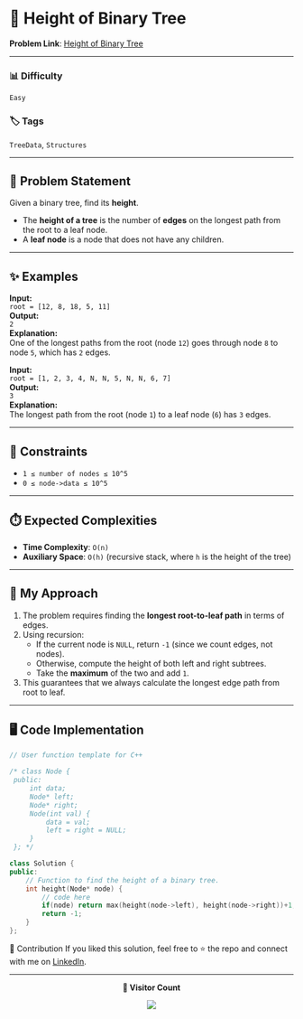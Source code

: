 # 🌳 Height of Binary Tree

**Problem Link**: [Height of Binary Tree ](https://www.geeksforgeeks.org/problems/height-of-binary-tree/0)

---

### 📊 Difficulty

`Easy`

### 🏷️ Tags

`TreeData`, `Structures`

---

## 📌 Problem Statement

Given a binary tree, find its **height**.

- The **height of a tree** is the number of **edges** on the longest path from the root to a leaf node.
- A **leaf node** is a node that does not have any children.

---

## ✨ Examples

**Input:**  
`root = [12, 8, 18, 5, 11]`  
**Output:**  
`2`  
**Explanation:**  
One of the longest paths from the root (node `12`) goes through node `8` to node `5`, which has `2` edges.

**Input:**  
`root = [1, 2, 3, 4, N, N, 5, N, N, 6, 7]`  
**Output:**  
`3`  
**Explanation:**  
The longest path from the root (node `1`) to a leaf node (`6`) has `3` edges.

---

## 🎯 Constraints

- `1 ≤ number of nodes ≤ 10^5`
- `0 ≤ node->data ≤ 10^5`

---

## ⏱️ Expected Complexities

- **Time Complexity**: `O(n)`
- **Auxiliary Space**: `O(h)` (recursive stack, where `h` is the height of the tree)

---

## 🧠 My Approach

1. The problem requires finding the **longest root-to-leaf path** in terms of edges.
2. Using recursion:
   - If the current node is `NULL`, return `-1` (since we count edges, not nodes).
   - Otherwise, compute the height of both left and right subtrees.
   - Take the **maximum** of the two and add `1`.
3. This guarantees that we always calculate the longest edge path from root to leaf.

---

## 🖥️ Code Implementation

```cpp
// User function template for C++

/* class Node {
 public:
     int data;
     Node* left;
     Node* right;
     Node(int val) {
         data = val;
         left = right = NULL;
     }
 }; */

class Solution {
public:
    // Function to find the height of a binary tree.
    int height(Node* node) {
        // code here
        if(node) return max(height(node->left), height(node->right))+1;
        return -1;
    }
};
```

🤝 Contribution
If you liked this solution, feel free to ⭐ the repo and connect with me on [LinkedIn](https://www.linkedin.com/in/sarvesh-choudhary-7571a6126/).

---

<p align="center"> <b>👀 Visitor Count</b> </p> <p align="center"> <img src="https://visitor-badge.laobi.icu/badge?page_id=sarveshguru.GFG-POTD" /> </p>
